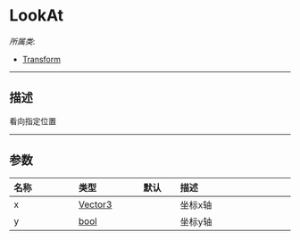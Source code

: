 # LookAt

*所属类*:
* [Transform](/Api/Classes/Base/Transform.md)
------------------------------------------------------------------------------------------
## 描述

看向指定位置

------------------------------------------------------------------------------------------
## 参数

|<div style="width:100px">名称</div>|<div style="width:100px">类型</div>|<div style="width:50px">默认</div>|<div style="width:350px">描述</div>|
|:---|:---|:---|:---|
|x|[Vector3](/Api/DataType/Vector3.md)||坐标x轴|
|y|[bool](/Api/DataType/Bool.md)||坐标y轴|
